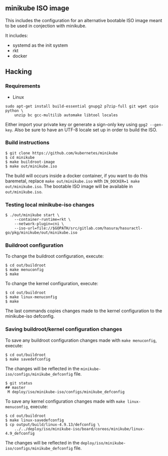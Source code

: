 ## minikube ISO image

This includes the configuration for an alternative bootable ISO image meant to be used in conjection with minikube.

It includes:
- systemd as the init system
- rkt
- docker

## Hacking

### Requirements

* Linux
```
sudo apt-get install build-essential gnupg2 p7zip-full git wget cpio python \
	unzip bc gcc-multilib automake libtool locales
```

Either import your private key or generate a sign-only key using `gpg2 --gen-key`.
Also be sure to have an UTF-8 locale set up in order to build the ISO.

### Build instructions

```
$ git clone https://github.com/kubernetes/minikube
$ cd minikube
$ make buildroot-image
$ make out/minikube.iso
```

The build will occurs inside a docker container, if you want to do this
baremetal, replace `make out/minikube.iso` with `IN_DOCKER=1 make out/minikube.iso`.
The bootable ISO image will be available in `out/minikube.iso`.

### Testing local minikube-iso changes

```
$ ./out/minikube start \
    --container-runtime=rkt \
    --network-plugin=cni \
    --iso-url=file://$GOPATH/src/gitlab.com/hasura/hasuractl-go/pkg/minikube/out/minikube.iso
```

### Buildroot configuration

To change the buildroot configuration, execute:

```
$ cd out/buildroot
$ make menuconfig
$ make
```

To change the kernel configuration, execute:

```
$ cd out/buildroot
$ make linux-menuconfig
$ make
```

The last commands copies changes made to the kernel configuration to the minikube-iso defconfig.

### Saving buildroot/kernel configuration changes

To save any buildroot configuration changes made with `make menuconfig`, execute:

```
$ cd out/buildroot
$ make savedefconfig
```

The changes will be reflected in the `minikube-iso/configs/minikube_defconfig` file.

```
$ git status
## master
 M deploy/iso/minikube-iso/configs/minikube_defconfig
```

To save any kernel configuration changes made with `make linux-menuconfig`, execute:

```
$ cd out/buildroot
$ make linux-savedefconfig
$ cp output/build/linux-4.9.13/defconfig \
    ../../deploy/iso/minikube-iso/board/coreos/minikube/linux-4.9_defconfig
```

The changes will be reflected in the `deploy/iso/minikube-iso/configs/minikube_defconfig` file.
